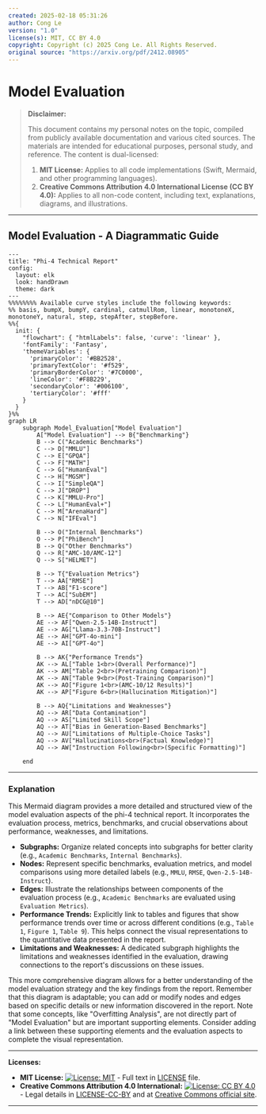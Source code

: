 ```yaml
---
created: 2025-02-18 05:31:26
author: Cong Le
version: "1.0"
license(s): MIT, CC BY 4.0
copyright: Copyright (c) 2025 Cong Le. All Rights Reserved.
original source: "https://arxiv.org/pdf/2412.08905"
---
```



# Model Evaluation
> **Disclaimer:**
>
> This document contains my personal notes on the topic,
> compiled from publicly available documentation and various cited sources.
> The materials are intended for educational purposes, personal study, and reference.
> The content is dual-licensed:
> 1. **MIT License:** Applies to all code implementations (Swift, Mermaid, and other programming languages).
> 2. **Creative Commons Attribution 4.0 International License (CC BY 4.0):** Applies to all non-code content, including text, explanations, diagrams, and illustrations.
---

## Model Evaluation - A Diagrammatic Guide



```mermaid
---
title: "Phi-4 Technical Report"
config:
  layout: elk
  look: handDrawn
  theme: dark
---
%%%%%%%% Available curve styles include the following keywords:
%% basis, bumpX, bumpY, cardinal, catmullRom, linear, monotoneX, monotoneY, natural, step, stepAfter, stepBefore.
%%{
  init: {
    "flowchart": { "htmlLabels": false, 'curve': 'linear' },
    'fontFamily': 'Fantasy',
    'themeVariables': {
      'primaryColor': '#BB2528',
      'primaryTextColor': '#f529',
      'primaryBorderColor': '#7C0000',
      'lineColor': '#F8B229',
      'secondaryColor': '#006100',
      'tertiaryColor': '#fff'
    }
  }
}%%
graph LR
    subgraph Model_Evaluation["Model Evaluation"]
        A["Model Evaluation"] --> B{"Benchmarking"}
        B --> C("Academic Benchmarks")
        C --> D["MMLU"]
        C --> E["GPQA"]
        C --> F["MATH"]
        C --> G["HumanEval"]
        C --> H["MGSM"]
        C --> I["SimpleQA"]
        C --> J["DROP"]
        C --> K["MMLU-Pro"]
        C --> L["HumanEval+"]
        C --> M["ArenaHard"]
        C --> N["IFEval"]

        B --> O("Internal Benchmarks")
        O --> P["PhiBench"]
        B --> Q("Other Benchmarks")
        Q --> R["AMC-10/AMC-12"]
        Q --> S["HELMET"]
        
        B --> T{"Evaluation Metrics"}
        T --> AA["RMSE"]
        T --> AB["F1-score"]
        T --> AC["SubEM"]
        T --> AD["nDCG@10"]

        B --> AE{"Comparison to Other Models"}
        AE --> AF["Qwen-2.5-14B-Instruct"]
        AE --> AG["Llama-3.3-70B-Instruct"]
        AE --> AH["GPT-4o-mini"]
        AE --> AI["GPT-4o"]
        
        B --> AK{"Performance Trends"}
        AK --> AL["Table 1<br>(Overall Performance)"]
        AK --> AM["Table 2<br>(Pretraining Comparison)"]
        AK --> AN["Table 9<br>(Post-Training Comparison)"]
        AK --> AO["Figure 1<br>(AMC-10/12 Results)"]
        AK --> AP["Figure 6<br>(Hallucination Mitigation)"]

        B --> AQ{"Limitations and Weaknesses"}
        AQ --> AR["Data Contamination"]
        AQ --> AS["Limited Skill Scope"]
        AQ --> AT["Bias in Generation-Based Benchmarks"]
        AQ --> AU["Limitations of Multiple-Choice Tasks"]
        AQ --> AV["Hallucinations<br>(Factual Knowledge)"]
        AQ --> AW["Instruction Following<br>(Specific Formatting)"]
    
    end

```


---

### Explanation

This Mermaid diagram provides a more detailed and structured view of the model evaluation aspects of the phi-4 technical report. It incorporates the evaluation process, metrics, benchmarks, and crucial observations about performance, weaknesses, and limitations.

* **Subgraphs:** Organize related concepts into subgraphs for better clarity (e.g., `Academic Benchmarks`, `Internal Benchmarks`).
* **Nodes:** Represent specific benchmarks, evaluation metrics, and model comparisons using more detailed labels (e.g., `MMLU`, `RMSE`, `Qwen-2.5-14B-Instruct`).
* **Edges:** Illustrate the relationships between components of the evaluation process (e.g., `Academic Benchmarks` are evaluated using `Evaluation Metrics`).
* **Performance Trends:** Explicitly link to tables and figures that show performance trends over time or across different conditions (e.g., `Table 1`, `Figure 1`, `Table 9`). This helps connect the visual representations to the quantitative data presented in the report.
* **Limitations and Weaknesses:**  A dedicated subgraph highlights the limitations and weaknesses identified in the evaluation, drawing connections to the report's discussions on these issues.

This more comprehensive diagram allows for a better understanding of the model evaluation strategy and the key findings from the report.  Remember that this diagram is adaptable; you can add or modify nodes and edges based on specific details or new information discovered in the report.  Note that some concepts, like "Overfitting Analysis", are not directly part of "Model Evaluation" but are important supporting elements. Consider adding a link between these supporting elements and the evaluation aspects to complete the visual representation.



---
**Licenses:**

- **MIT License:**  [![License: MIT](https://img.shields.io/badge/License-MIT-yellow.svg)](LICENSE) - Full text in [LICENSE](LICENSE) file.
- **Creative Commons Attribution 4.0 International:** [![License: CC BY 4.0](https://licensebuttons.net/l/by/4.0/88x31.png)](LICENSE-CC-BY) - Legal details in [LICENSE-CC-BY](LICENSE-CC-BY) and at [Creative Commons official site](http://creativecommons.org/licenses/by/4.0/).

---